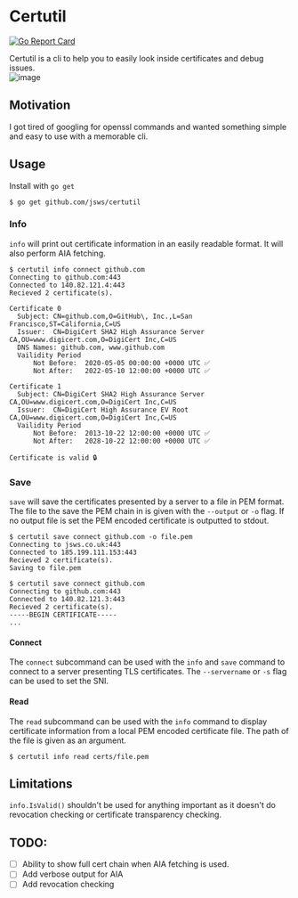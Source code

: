 # Certutil
[![Go Report Card](https://goreportcard.com/badge/github.com/jsws/certutil)](https://goreportcard.com/report/github.com/jsws/certutil)  

Certutil is a cli to help you to easily look inside certificates and debug issues.  
![image](https://user-images.githubusercontent.com/5903484/110249098-4c67d200-7f6c-11eb-8fc1-870da891586f.png)

## Motivation
I got tired of googling for openssl commands and wanted something simple and easy to use with a memorable cli. 

## Usage
Install with `go get`

```
$ go get github.com/jsws/certutil
```

### Info
`info` will print out certificate information in an easily readable format. It will also perform AIA fetching.
```
$ certutil info connect github.com
Connecting to github.com:443
Connected to 140.82.121.4:443
Recieved 2 certificate(s).

Certificate 0
  Subject: CN=github.com,O=GitHub\, Inc.,L=San Francisco,ST=California,C=US
  Issuer:  CN=DigiCert SHA2 High Assurance Server CA,OU=www.digicert.com,O=DigiCert Inc,C=US
  DNS Names: github.com, www.github.com
  Vailidity Period
      Not Before:  2020-05-05 00:00:00 +0000 UTC ✅
      Not After:   2022-05-10 12:00:00 +0000 UTC ✅

Certificate 1
  Subject: CN=DigiCert SHA2 High Assurance Server CA,OU=www.digicert.com,O=DigiCert Inc,C=US
  Issuer:  CN=DigiCert High Assurance EV Root CA,OU=www.digicert.com,O=DigiCert Inc,C=US
  Vailidity Period
      Not Before:  2013-10-22 12:00:00 +0000 UTC ✅
      Not After:   2028-10-22 12:00:00 +0000 UTC ✅

Certificate is valid 🔒
```
### Save
`save` will save the certificates presented by a server to a file in PEM format. The file to the save the PEM chain in is given with the `--output` or `-o` flag. If no output file is set the PEM encoded certificate is outputted to stdout.
```
$ certutil save connect github.com -o file.pem
Connecting to jsws.co.uk:443
Connected to 185.199.111.153:443
Recieved 2 certificate(s).
Saving to file.pem
```

```
$ certutil save connect github.com
Connecting to github.com:443
Connected to 140.82.121.3:443
Recieved 2 certificate(s).
-----BEGIN CERTIFICATE-----
...
```


#### Connect
The `connect` subcommand can be used with the `info` and `save` command to connect to a server presenting TLS certificates. The `--servername` or `-s` flag can be used to set the SNI.

#### Read
The `read` subcommand can be used with the `info` command to display certificate information from a local PEM encoded certificate file. The path of the file is given as an argument.
```
$ certutil info read certs/file.pem
```

## Limitations
`info.IsValid()` shouldn't be used for anything important as it doesn't do revocation checking or certificate transparency checking.

## TODO:
- [ ] Ability to show full cert chain when AIA fetching is used.
- [ ] Add verbose output for AIA
- [ ] Add revocation checking
